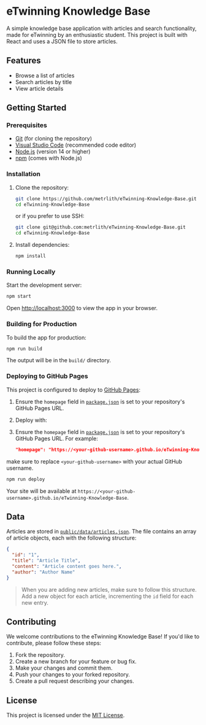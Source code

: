 # eTwinning Knowledge Base

A simple knowledge base application with articles and search functionality, made for eTwinning by an enthusiastic student. This project is built with React and uses a JSON file to store articles.

## Features

- Browse a list of articles
- Search articles by title
- View article details

## Getting Started

### Prerequisites

- [Git](https://git-scm.com/) (for cloning the repository)
- [Visual Studio Code](https://code.visualstudio.com/) (recommended code editor)
- [Node.js](https://nodejs.org/) (version 14 or higher)
- [npm](https://www.npmjs.com/) (comes with Node.js)

### Installation

1. Clone the repository:

   ```bash
   git clone https://github.com/metrlith/eTwinning-Knowledge-Base.git
   cd eTwinning-Knowledge-Base
   ```

   or if you prefer to use SSH:

   ```bash
   git clone git@github.com:metrlith/eTwinning-Knowledge-Base.git
   cd eTwinning-Knowledge-Base
   ```

2. Install dependencies:

   ```bash
   npm install
   ```

### Running Locally

Start the development server:

```sh
npm start
```

Open [http://localhost:3000](http://localhost:3000) to view the app in your browser.

### Building for Production

To build the app for production:

```sh
npm run build
```

The output will be in the `build/` directory.

### Deploying to GitHub Pages

This project is configured to deploy to [GitHub Pages](https://pages.github.com/):

1. Ensure the `homepage` field in [`package.json`](package.json) is set to your repository's GitHub Pages URL.
2. Deploy with:

3. Ensure the `homepage` field in [`package.json`](package.json) is set to your repository's GitHub Pages URL. For example:

   ```json
   "homepage": "https://<your-github-username>.github.io/eTwinning-Knowledge-Base"
   ```

make sure to replace `<your-github-username>` with your actual GitHub username.

   ```bash
   npm run deploy
   ```

Your site will be available at `https://<your-github-username>.github.io/eTwinning-Knowledge-Base`.

## Data

Articles are stored in [`public/data/articles.json`](public/data/articles.json). The file contains an array of article objects, each with the following structure:

```json
{
  "id": "1",
  "title": "Article Title",
  "content": "Article content goes here.",
  "author": "Author Name"
}
```

> When you are adding new articles, make sure to follow this structure. Add a new object for each article, incrementing the `id` field for each new entry.

## Contributing

We welcome contributions to the eTwinning Knowledge Base! If you'd like to contribute, please follow these steps:

1. Fork the repository.
2. Create a new branch for your feature or bug fix.
3. Make your changes and commit them.
4. Push your changes to your forked repository.
5. Create a pull request describing your changes.

## License

This project is licensed under the [MIT License](LICENSE).
